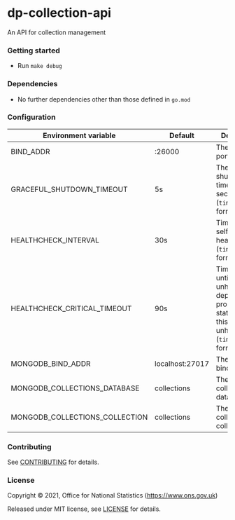 dp-collection-api
================
An API for collection management

### Getting started

* Run `make debug`

### Dependencies

* No further dependencies other than those defined in `go.mod`

### Configuration

| Environment variable           | Default         | Description
| ------------------------------ | --------------- | -----------
| BIND_ADDR                      | :26000          | The host and port to bind to
| GRACEFUL_SHUTDOWN_TIMEOUT      | 5s              | The graceful shutdown timeout in seconds (`time.Duration` format)
| HEALTHCHECK_INTERVAL           | 30s             | Time between self-healthchecks (`time.Duration` format)
| HEALTHCHECK_CRITICAL_TIMEOUT   | 90s             | Time to wait until an unhealthy dependent propagates its state to make this app unhealthy (`time.Duration` format)
| MONGODB_BIND_ADDR              | localhost:27017 | The MongoDB bind address
| MONGODB_COLLECTIONS_DATABASE   | collections     | The MongoDB collections database
| MONGODB_COLLECTIONS_COLLECTION | collections     | The MongoDB collections collection

### Contributing

See [CONTRIBUTING](CONTRIBUTING.md) for details.

### License

Copyright © 2021, Office for National Statistics (https://www.ons.gov.uk)

Released under MIT license, see [LICENSE](LICENSE.md) for details.

